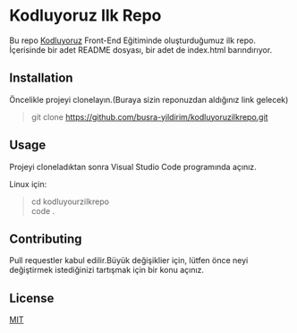 
# **Kodluyoruz Ilk Repo**

Bu repo [Kodluyoruz](https://www.kodluyoruz.org/) Front-End Eğitiminde oluşturduğumuz ilk repo. İçerisinde bir adet README dosyası, bir adet de index.html barındırıyor.


## **Installation**

Öncelikle projeyi clonelayın.(Buraya sizin reponuzdan aldığınız link gelecek) 

>git clone https://github.com/busra-yildirim/kodluyoruzilkrepo.git


## **Usage** 

Projeyi cloneladıktan sonra Visual Studio Code programında açınız.


Linux için:

>cd kodluyourzilkrepo \
code .

## **Contributing**

Pull requestler kabul edilir.Büyük değişiklier için, lütfen önce neyi değiştirmek istediğinizi tartışmak için bir konu açınız.

## **License**

[MIT](https://choosealicense.com/licenses/mit/)









